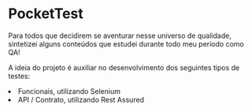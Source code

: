# PocketTest

Para todos que decidirem se aventurar nesse universo de qualidade, sintetizei alguns conteúdos que estudei durante todo meu período como QA!

A ideia do projeto é auxiliar no desenvolvimento dos seguintes tipos de testes:
<li>Funcionais, utilizando <href link="https://www.selenium.dev/">Selenium</href></li>
<li>API / Contrato, utilizando <href link="https://rest-assured.io/">Rest Assured</href></li>